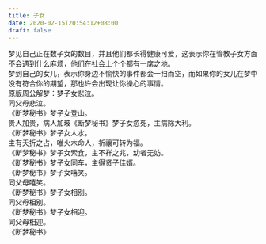 ```yaml
---
title: 子女
date: 2020-02-15T20:54:12+08:00
draft: false
---
```


梦见自己正在数子女的数目，并且他们都长得健康可爱，这表示你在管教子女方面不会遇到什么麻烦，他们在社会上个个都有一席之地。<br>
梦到自己的女儿，表示你身边不愉快的事件都会一扫而空，而如果你的女儿在梦中没有符合你的期望，那也许会出现让你操心的事情。<br>
原版周公解梦：梦子女悲泣。<br>
同父母悲泣。<br>
《断梦秘书》梦子女登山。<br>
贵人加贵，病人加玻《断梦秘书》梦子女忽死，主病除大利。<br>
《断梦秘书》梦子女人水。<br>
主有夭折之占，唯火木命人，祈禳可转为福。<br>
《断梦秘书》梦子女索食，主不祥之兆，幼者无妨。<br>
《断梦秘书》梦子女同车，主得贤子佳婿。<br>
《断梦秘书》梦子女嘻笑。<br>
同父母嘻笑。<br>
《断梦秘书》梦子女相别。<br>
同父母相别。<br>
《断梦秘书》梦子女相迎。<br>
同父母相迎。<br>
《断梦秘书》